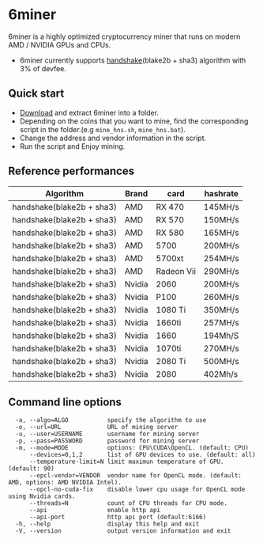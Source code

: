 # 6miner

6miner is a highly optimized cryptocurrency miner that runs on modern AMD / NVIDIA GPUs and CPUs. 
* 6miner currently supports [handshake](https://handshake.org/)(blake2b + sha3) algorithm with 3% of devfee.

## Quick start
* [Download](https://github.com/6block/6miner/releases/latest) and extract 6miner into a folder.
* Depending on the coins that you want to mine, find the corresponding script in the folder.(e.g `mine_hns.sh`, `mine_hns.bat`).
* Change the address and vendor information in the script.
* Run the script and Enjoy mining.

## Reference performances
| Algorithm                 | Brand  | card       | hashrate |
| ------------------------- | ------ | ---------- | -------- |
| handshake(blake2b + sha3) | AMD    | RX 470     | 145MH/s  |
| handshake(blake2b + sha3) | AMD    | RX 570     | 150MH/s  |
| handshake(blake2b + sha3) | AMD    | RX 580     | 165MH/s  |
| handshake(blake2b + sha3) | AMD    | 5700       | 200MH/s  |
| handshake(blake2b + sha3) | AMD    | 5700xt     | 254MH/s  |
| handshake(blake2b + sha3) | AMD    | Radeon Vii | 290MH/s  |
| handshake(blake2b + sha3) | Nvidia | 2060       | 200MH/s  |
| handshake(blake2b + sha3) | Nvidia | P100       | 260MH/s  |
| handshake(blake2b + sha3) | Nvidia | 1080 Ti    | 350MH/s  |
| handshake(blake2b + sha3) | Nvidia | 1660ti     | 257MH/s  |
| handshake(blake2b + sha3) | Nvidia | 1660       | 194Mh/S  |
| handshake(blake2b + sha3) | Nvidia | 1070ti     | 270MH/s  |
| handshake(blake2b + sha3) | Nvidia | 2080 Ti    | 500MH/s  |
| handshake(blake2b + sha3) | Nvidia | 2080       | 402Mh/s  |



## Command line options
```
  -a, --algo=ALGO           specify the algorithm to use
  -o, --url=URL             URL of mining server
  -u, --user=USERNAME       username for mining server
  -p, --pass=PASSWORD       password for mining server
  -m, --mode=MODE           options: CPU\CUDA\OpenCL. (default: CPU)
      --devices=0,1,2       list of GPU devices to use. (default: all)
      --temperature-limit=N limit maximun temperature of GPU. (default: 90)
      --opcl-vendor=VENDOR  vendor name for OpenCL mode. (default: AMD, options: AMD NVIDIA Intel).
      --opcl-no-cuda-fix    disable lower cpu usage for OpenCL mode using Nvidia cards.
      --threads=N           count of CPU threads for CPU mode.
      --api                 enable http api
      --api-port            http api port (default:6166) 
  -h, --help                display this help and exit
  -V, --version             output version information and exit
```
